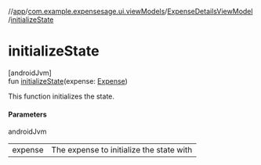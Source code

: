 //[app](../../../index.md)/[com.example.expensesage.ui.viewModels](../index.md)/[ExpenseDetailsViewModel](index.md)/[initializeState](initialize-state.md)

# initializeState

[androidJvm]\
fun [initializeState](initialize-state.md)(expense: [Expense](../../com.example.expensesage.data.expenses/-expense/index.md))

This function initializes the state.

#### Parameters

androidJvm

| | |
|---|---|
| expense | The expense to initialize the state with |
